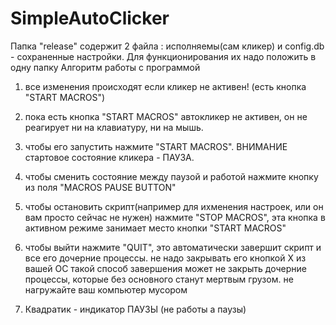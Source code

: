 # SimpleAutoClicker
Папка "release" содержит 2 файла : исполняемы(сам кликер) и config.db - сохраненные настройки.
Для функционирования их надо положить в одну папку
Алгоритм работы с программой
1) все изменения происходят если кликер не активен! (есть кнопка "START MACROS")
2) пока есть кнопка "START MACROS" автокликер не активен, он не реагирует ни на клавиатуру, ни на мышь.
3) чтобы его запустить нажмите "START MACROS". ВНИМАНИЕ стартовое состояние кликера - ПАУЗА.
4) чтобы сменить состояние между паузой и работой нажмите кнопку из поля "MACROS PAUSE BUTTON"
5) чтобы остановить скрипт(например для ихменения настроек, или он вам просто сейчас не нужен) нажмите "STOP MACROS", 
  эта кнопка в активном режиме занимает место кнопки "START MACROS"
6) чтобы выйти нажмите "QUIT", это автоматически завершит скрипт и все его дочерние процессы. не надо закрывать его кнопкой X из вашей ОС
  такой способ завершения может не закрыть дочерние процессы, которые без основного станут мертвым грузом. не нагружайте ваш компьютер мусором
  
7) Квадратик - индикатор ПАУЗЫ (не работы а паузы)
